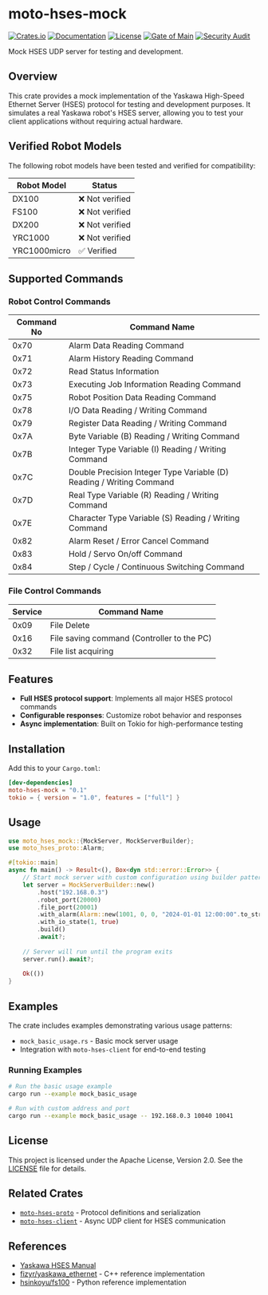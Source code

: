 # moto-hses-mock

[![Crates.io](https://img.shields.io/crates/v/moto-hses-mock)](https://crates.io/crates/moto-hses-mock)
[![Documentation](https://docs.rs/moto-hses-mock/badge.svg)](https://docs.rs/moto-hses-mock)
[![License](https://img.shields.io/crates/l/moto-hses-mock)](https://crates.io/crates/moto-hses-mock)
[![Gate of Main](https://github.com/masayuki-kono/moto-hses/actions/workflows/gate-of-main.yml/badge.svg)](https://github.com/masayuki-kono/moto-hses/actions/workflows/gate-of-main.yml)
[![Security Audit](https://github.com/masayuki-kono/moto-hses/actions/workflows/security-audit.yml/badge.svg)](https://github.com/masayuki-kono/moto-hses/actions/workflows/security-audit.yml)

Mock HSES UDP server for testing and development.

## Overview

This crate provides a mock implementation of the Yaskawa High-Speed Ethernet Server (HSES) protocol for testing and development purposes. It simulates a real Yaskawa robot's HSES server, allowing you to test your client applications without requiring actual hardware.

## Verified Robot Models

The following robot models have been tested and verified for compatibility:

| Robot Model | Status |
|-------------|--------|
| DX100 | ❌ Not verified |
| FS100 | ❌ Not verified |
| DX200 | ❌ Not verified |
| YRC1000 | ❌ Not verified |
| YRC1000micro | ✅ Verified |

## Supported Commands

### Robot Control Commands

| Command No | Command Name |
|------------|--------------|
| 0x70 | Alarm Data Reading Command |
| 0x71 | Alarm History Reading Command |
| 0x72 | Read Status Information |
| 0x73 | Executing Job Information Reading Command |
| 0x75 | Robot Position Data Reading Command |
| 0x78 | I/O Data Reading / Writing Command |
| 0x79 | Register Data Reading / Writing Command |
| 0x7A | Byte Variable (B) Reading / Writing Command |
| 0x7B | Integer Type Variable (I) Reading / Writing Command |
| 0x7C | Double Precision Integer Type Variable (D) Reading / Writing Command |
| 0x7D | Real Type Variable (R) Reading / Writing Command |
| 0x7E | Character Type Variable (S) Reading / Writing Command |
| 0x82 | Alarm Reset / Error Cancel Command |
| 0x83 | Hold / Servo On/off Command |
| 0x84 | Step / Cycle / Continuous Switching Command |

### File Control Commands

| Service | Command Name |
|---------|--------------|
| 0x09 | File Delete |
| 0x16 | File saving command (Controller to the PC) |
| 0x32 | File list acquiring |

## Features

- **Full HSES protocol support**: Implements all major HSES protocol commands
- **Configurable responses**: Customize robot behavior and responses
- **Async implementation**: Built on Tokio for high-performance testing

## Installation

Add this to your `Cargo.toml`:

```toml
[dev-dependencies]
moto-hses-mock = "0.1"
tokio = { version = "1.0", features = ["full"] }
```

## Usage

```rust
use moto_hses_mock::{MockServer, MockServerBuilder};
use moto_hses_proto::Alarm;

#[tokio::main]
async fn main() -> Result<(), Box<dyn std::error::Error>> {
    // Start mock server with custom configuration using builder pattern
    let server = MockServerBuilder::new()
        .host("192.168.0.3")
        .robot_port(20000)
        .file_port(20001)
        .with_alarm(Alarm::new(1001, 0, 0, "2024-01-01 12:00:00".to_string(), "Test alarm".to_string()))
        .with_io_state(1, true)
        .build()
        .await?;
    
    // Server will run until the program exits
    server.run().await?;
    
    Ok(())
}
```

## Examples

The crate includes examples demonstrating various usage patterns:

- `mock_basic_usage.rs` - Basic mock server usage
- Integration with `moto-hses-client` for end-to-end testing

### Running Examples

```bash
# Run the basic usage example
cargo run --example mock_basic_usage

# Run with custom address and port
cargo run --example mock_basic_usage -- 192.168.0.3 10040 10041
```

## License

This project is licensed under the Apache License, Version 2.0. See the [LICENSE](https://github.com/masayuki-kono/moto-hses/blob/main/LICENSE) file for details.

## Related Crates

- [`moto-hses-proto`](https://crates.io/crates/moto-hses-proto) - Protocol definitions and serialization
- [`moto-hses-client`](https://crates.io/crates/moto-hses-client) - Async UDP client for HSES communication

## References

- [Yaskawa HSES Manual](https://www.motoman.com/getmedia/16B5CD92-BD0B-4DE0-9DC9-B71D0B6FE264/160766-1CD.pdf.aspx?ext=.pdf)
- [fizyr/yaskawa_ethernet](https://github.com/fizyr/yaskawa_ethernet) - C++ reference implementation
- [hsinkoyu/fs100](https://github.com/hsinkoyu/fs100) - Python reference implementation
